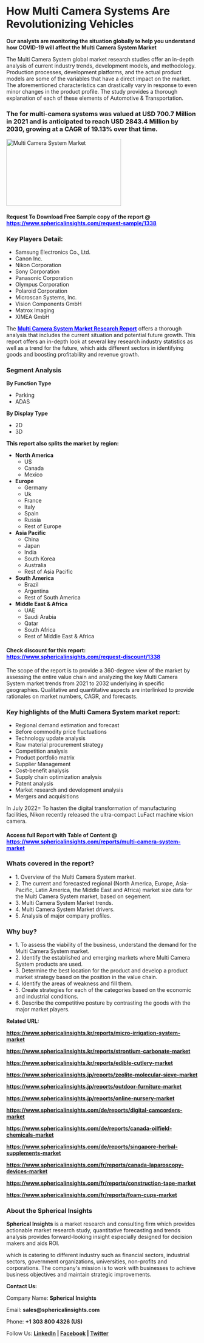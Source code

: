 <h1>How Multi Camera Systems Are Revolutionizing Vehicles</h1>
<p><strong>Our analysts are monitoring the situation globally to help you understand how COVID-19 will affect the Multi Camera System Market</strong></p>
<p>The Multi Camera System global market research studies offer an in-depth analysis of current industry trends, development models, and methodology. Production processes, development platforms, and the actual product models are some of the variables that have a direct impact on the market. The aforementioned characteristics can drastically vary in response to even minor changes in the product profile. The study provides a thorough explanation of each of these elements of Automotive &amp; Transportation.</p>
<h3>The for multi-camera systems was valued at USD 700.7 Million in 2021 and is anticipated to reach USD 2843.4 Million by 2030, growing at a CAGR of 19.13% over that time.</h3>
<p><img src="https://www.sphericalinsights.com/images/rd/multi-camera-system-market.png" alt="Multi Camera System Market " width="302" height="176" /></p>
<h4>Request To Download Free Sample copy of the report @ <span style="color: #0000ff;"><a style="color: #0000ff;" href="https://www.sphericalinsights.com/request-sample/1338" target="_blank">https://www.sphericalinsights.com/request-sample/1338</a></span></h4>
<h3><strong>Key Players Detail:</strong></h3>
<ul>
<li>Samsung Electronics Co., Ltd.</li>
<li>Canon Inc.</li>
<li>Nikon Corporation</li>
<li>Sony Corporation</li>
<li>Panasonic Corporation</li>
<li>Olympus Corporation</li>
<li>Polaroid Corporation</li>
<li>Microscan Systems, Inc.</li>
<li>Vision Components GmbH</li>
<li>Matrox Imaging</li>
<li>XIMEA GmbH</li>
</ul>
<p>The <strong><span style="color: #0000ff;"><a style="color: #0000ff;" href="https://www.sphericalinsights.com/reports/multi-camera-system-market" target="_blank">Multi Camera System Market Research Report</a></span></strong> offers a thorough analysis that includes the current situation and potential future growth. This report offers an in-depth look at several key research industry statistics as well as a trend for the future, which aids different sectors in identifying goods and boosting profitability and revenue growth.</p>
<h3><strong>Segment Analysis </strong></h3>
<p><strong>By Function Type</strong></p>
<ul>
<li>Parking</li>
<li>ADAS</li>
</ul>
<p><strong>By Display Type</strong></p>
<ul>
<li>2D</li>
<li>3D</li>
</ul>
<p><strong>This report also splits the market by region:</strong></p>
<ul>
<li><strong>North America</strong>
<ul>
<li>US</li>
<li>Canada</li>
<li>Mexico</li>
</ul>
</li>
<li><strong>Europe</strong>
<ul>
<li>Germany</li>
<li>Uk</li>
<li>France</li>
<li>Italy</li>
<li>Spain</li>
<li>Russia</li>
<li>Rest of Europe</li>
</ul>
</li>
<li><strong>Asia Pacific</strong>
<ul>
<li>China</li>
<li>Japan</li>
<li>India</li>
<li>South Korea</li>
<li>Australia</li>
<li>Rest of Asia Pacific</li>
</ul>
</li>
<li><strong>South America</strong>
<ul>
<li>Brazil</li>
<li>Argentina</li>
<li>Rest of South America</li>
</ul>
</li>
<li><strong>Middle East &amp; Africa</strong>
<ul>
<li>UAE</li>
<li>Saudi Arabia</li>
<li>Qatar</li>
<li>South Africa</li>
<li>Rest of Middle East &amp; Africa</li>
</ul>
</li>
</ul>
<h4>Check discount for this report: <span style="color: #0000ff;"><a style="color: #0000ff;" href="https://www.sphericalinsights.com/request-discount/1338" target="_blank">https://www.sphericalinsights.com/request-discount/1338</a></span></h4>
<p>The scope of the report is to provide a 360-degree view of the market by assessing the entire value chain and analyzing the key Multi Camera System market trends from 2021 to 2032 underlying in specific geographies. Qualitative and quantitative aspects are interlinked to provide rationales on market numbers, CAGR, and forecasts.</p>
<h3><strong>Key highlights of the Multi Camera System market report:</strong></h3>
<ul>
<li>Regional demand estimation and forecast</li>
<li>Before commodity price fluctuations</li>
<li>Technology update analysis</li>
<li>Raw material procurement strategy</li>
<li>Competition analysis</li>
<li>Product portfolio matrix</li>
<li>Supplier Management</li>
<li>Cost-benefit analysis</li>
<li>Supply chain optimization analysis</li>
<li>Patent analysis</li>
<li>Market research and development analysis</li>
<li>Mergers and acquisitions</li>
</ul>
<p>In July 2022= To hasten the digital transformation of manufacturing facilities, Nikon recently released the ultra-compact LuFact machine vision camera.</p>
<h4>Access full Report with Table of Content @ <span style="color: #0000ff;"><a style="color: #0000ff;" href="https://www.sphericalinsights.com/reports/multi-camera-system-market" target="_blank">https://www.sphericalinsights.com/reports/multi-camera-system-market</a></span></h4>
<h3><strong>Whats covered in the report?</strong></h3>
<ul>
<li>1. Overview of the Multi Camera System market.</li>
<li>2. The current and forecasted regional (North America, Europe, Asia-Pacific, Latin America, the Middle East and Africa) market size data for the Multi Camera System market, based on segement.</li>
<li>3. Multi Camera System Market trends.</li>
<li>4. Multi Camera System Market drivers.</li>
<li>5. Analysis of major company profiles.</li>
</ul>
<h3><strong>Why buy?</strong></h3>
<ul>
<li>1. To assess the viability of the business, understand the demand for the Multi Camera System market.</li>
<li>2. Identify the established and emerging markets where Multi Camera System products are used.</li>
<li>3. Determine the best location for the product and develop a product market strategy based on the position in the value chain.</li>
<li>4. Identify the areas of weakness and fill them.</li>
<li>5. Create strategies for each of the categories based on the economic and industrial conditions.</li>
<li>6. Describe the competitive posture by contrasting the goods with the major market players.</li>
</ul>
<p><strong>Related URL:</strong></p>
<p><strong><a href="https://www.sphericalinsights.kr/reports/micro-irrigation-system-markethttps://www.sphericalinsights.kr/reports/strontium-carbonate-markethttps://www.sphericalinsights.kr/reports/edible-cutlery-market">https://www.sphericalinsights.kr/reports/micro-irrigation-system-market</a></strong></p>
<p><strong><a href="https://www.sphericalinsights.kr/reports/micro-irrigation-system-markethttps://www.sphericalinsights.kr/reports/strontium-carbonate-markethttps://www.sphericalinsights.kr/reports/edible-cutlery-market">https://www.sphericalinsights.kr/reports/strontium-carbonate-market</a></strong></p>
<p><strong><a href="https://www.sphericalinsights.kr/reports/micro-irrigation-system-markethttps://www.sphericalinsights.kr/reports/strontium-carbonate-markethttps://www.sphericalinsights.kr/reports/edible-cutlery-market">https://www.sphericalinsights.kr/reports/edible-cutlery-market</a></strong></p>
<p><strong><a href="https://www.sphericalinsights.jp/reports/zeolite-molecular-sieve-markethttps://www.sphericalinsights.jp/reports/outdoor-furniture-markethttps://www.sphericalinsights.jp/reports/online-nursery-market">https://www.sphericalinsights.jp/reports/zeolite-molecular-sieve-market</a></strong></p>
<p><strong><a href="https://www.sphericalinsights.jp/reports/zeolite-molecular-sieve-markethttps://www.sphericalinsights.jp/reports/outdoor-furniture-markethttps://www.sphericalinsights.jp/reports/online-nursery-market">https://www.sphericalinsights.jp/reports/outdoor-furniture-market</a></strong></p>
<p><strong><a href="https://www.sphericalinsights.jp/reports/zeolite-molecular-sieve-markethttps://www.sphericalinsights.jp/reports/outdoor-furniture-markethttps://www.sphericalinsights.jp/reports/online-nursery-market">https://www.sphericalinsights.jp/reports/online-nursery-market</a></strong></p>
<p><strong><a href="https://www.sphericalinsights.com/de/reports/digital-camcorders-markethttps://www.sphericalinsights.com/de/reports/canada-oilfield-chemicals-markethttps://www.sphericalinsights.com/de/reports/singapore-herbal-supplements-market">https://www.sphericalinsights.com/de/reports/digital-camcorders-market</a></strong></p>
<p><strong><a href="https://www.sphericalinsights.com/de/reports/digital-camcorders-markethttps://www.sphericalinsights.com/de/reports/canada-oilfield-chemicals-markethttps://www.sphericalinsights.com/de/reports/singapore-herbal-supplements-market">https://www.sphericalinsights.com/de/reports/canada-oilfield-chemicals-market</a></strong></p>
<p><strong><a href="https://www.sphericalinsights.com/de/reports/digital-camcorders-markethttps://www.sphericalinsights.com/de/reports/canada-oilfield-chemicals-markethttps://www.sphericalinsights.com/de/reports/singapore-herbal-supplements-market">https://www.sphericalinsights.com/de/reports/singapore-herbal-supplements-market</a></strong></p>
<p><strong><a href="https://www.sphericalinsights.com/fr/reports/canada-laparoscopy-devices-markethttps://www.sphericalinsights.com/fr/reports/construction-tape-markethttps://www.sphericalinsights.com/fr/reports/foam-cups-market">https://www.sphericalinsights.com/fr/reports/canada-laparoscopy-devices-market</a></strong></p>
<p><strong><a href="https://www.sphericalinsights.com/fr/reports/canada-laparoscopy-devices-markethttps://www.sphericalinsights.com/fr/reports/construction-tape-markethttps://www.sphericalinsights.com/fr/reports/foam-cups-market">https://www.sphericalinsights.com/fr/reports/construction-tape-market</a></strong></p>
<p><strong><a href="https://www.sphericalinsights.com/fr/reports/canada-laparoscopy-devices-markethttps://www.sphericalinsights.com/fr/reports/construction-tape-markethttps://www.sphericalinsights.com/fr/reports/foam-cups-market">https://www.sphericalinsights.com/fr/reports/foam-cups-market</a></strong></p>
<h3><strong>About the Spherical Insights</strong></h3>
<p><strong>Spherical Insights</strong> is a market research and consulting firm which provides actionable market research study, quantitative forecasting and trends analysis provides forward-looking insight especially designed for decision makers and aids ROI.</p>
<p>which is catering to different industry such as financial sectors, industrial sectors, government organizations, universities, non-profits and corporations. The company's mission is to work with businesses to achieve business objectives and maintain strategic improvements.</p>
<p><strong>Contact Us:</strong></p>
<p>Company Name: <strong>Spherical Insights</strong></p>
<p>Email: <strong>sales@sphericalinsights.com</strong></p>
<p>Phone: <strong>+1 303 800 4326 (US)</strong></p>
<p>Follow Us: <strong><a href="https://www.linkedin.com/company/spherical-insight/"><u>LinkedIn</u></a> | <a href="https://www.facebook.com/sphericalinsights23"><u>Facebook</u></a> | <a href="https://twitter.com/SInsights_US"><u>Twitter</u></a></strong></p>
<p>&nbsp;</p>
